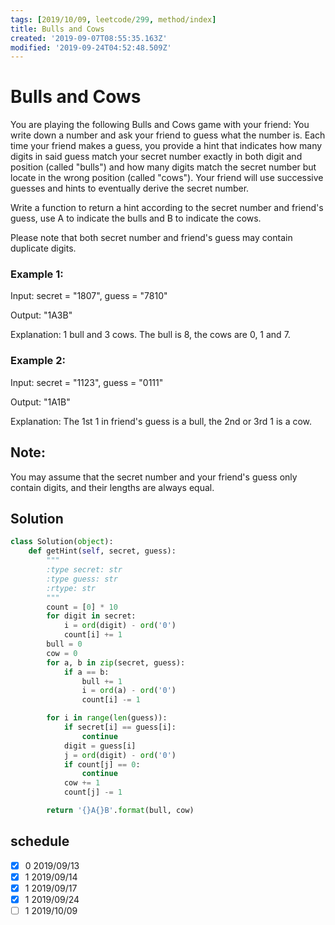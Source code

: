 ```yaml
---
tags: [2019/10/09, leetcode/299, method/index]
title: Bulls and Cows
created: '2019-09-07T08:55:35.163Z'
modified: '2019-09-24T04:52:48.509Z'
---
```


# Bulls and Cows

You are playing the following Bulls and Cows game with your friend: You write down a number and ask your friend to guess what the number is. Each time your friend makes a guess, you provide a hint that indicates how many digits in said guess match your secret number exactly in both digit and position (called "bulls") and how many digits match the secret number but locate in the wrong position (called "cows"). Your friend will use successive guesses and hints to eventually derive the secret number.

Write a function to return a hint according to the secret number and friend's guess, use A to indicate the bulls and B to indicate the cows.

Please note that both secret number and friend's guess may contain duplicate digits.

### Example 1:

Input: secret = "1807", guess = "7810"

Output: "1A3B"

Explanation: 1 bull and 3 cows. The bull is 8, the cows are 0, 1 and 7.

### Example 2:

Input: secret = "1123", guess = "0111"

Output: "1A1B"

Explanation: The 1st 1 in friend's guess is a bull, the 2nd or 3rd 1 is a cow.

## Note:
You may assume that the secret number and your friend's guess only contain digits, and their lengths are always equal.


## Solution

```python
class Solution(object):
    def getHint(self, secret, guess):
        """
        :type secret: str
        :type guess: str
        :rtype: str
        """
        count = [0] * 10
        for digit in secret:
            i = ord(digit) - ord('0')
            count[i] += 1
        bull = 0
        cow = 0
        for a, b in zip(secret, guess):
            if a == b:
                bull += 1
                i = ord(a) - ord('0')
                count[i] -= 1

        for i in range(len(guess)):
            if secret[i] == guess[i]:
                continue
            digit = guess[i]
            j = ord(digit) - ord('0')
            if count[j] == 0:
                continue
            cow += 1
            count[j] -= 1

        return '{}A{}B'.format(bull, cow)
```

## schedule

* [x] 0 2019/09/13
* [x] 1 2019/09/14
* [x] 1 2019/09/17
* [x] 1 2019/09/24
* [ ] 1 2019/10/09

